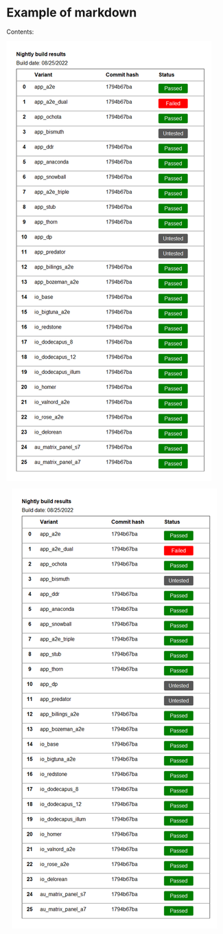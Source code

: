 # Example of markdown
Contents:

![alt text](status.png "Results")

<p align="center">
  <img src="status.png" />
</p>
